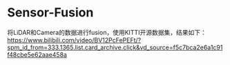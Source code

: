 # Sensor-Fusion
将LiDAR和Camera的数据进行fusion，使用KITTI开源数据集，结果如下：
https://www.bilibili.com/video/BV12PcFePEFt/?spm_id_from=333.1365.list.card_archive.click&vd_source=f5c7bca2e6a1c91f48cbe5e62aae458a




